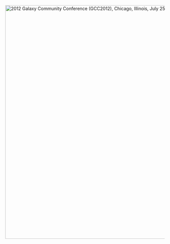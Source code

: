 <div class='center'><div class='grey'>
<a href='/Events/GCC2012/'><img src='/Events/GCC2012/GCC2012LogoWide800.png' alt='2012 Galaxy Community Conference (GCC2012), Chicago, Illinois, July 25-27, 2012' width="740" /></a>
</div></div>
<br /><br />
